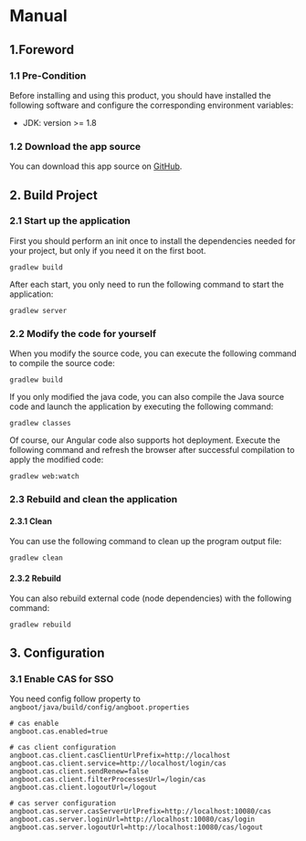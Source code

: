 # Manual
## 1.Foreword

### 1.1 Pre-Condition
Before installing and using this product, you should have installed the following software and configure the corresponding environment variables:
- JDK: version >= 1.8

### 1.2 Download the app source

You can download this app source on [GitHub](https://github.com/DreamLi1314/angboot).

## 2. Build Project
### 2.1 Start up the application
First you should perform an init once to install the dependencies needed for your project, but only if you need it on the first boot.
``` shell
gradlew build
```
After each start, you only need to run the following command to start the application:
``` shell
gradlew server
```

### 2.2 Modify the code for yourself
When you modify the source code, you can execute the following command to compile the source code:
``` shell
gradlew build
```
If you only modified the java code, you can also compile the Java source code and launch the application by executing the following command:
``` shell
gradlew classes
```
Of course, our Angular code also supports hot deployment. Execute the following command and refresh the browser after successful compilation to apply the modified code:
``` shell
gradlew web:watch
```

### 2.3 Rebuild and clean the application
#### 2.3.1 Clean
You can use the following command to clean up the program output file:
``` shell
gradlew clean
```

#### 2.3.2 Rebuild
You can also rebuild external code (node dependencies) with the following command:
``` shell
gradlew rebuild
```

## 3. Configuration
### 3.1 Enable CAS for SSO
You need config follow property to `angboot/java/build/config/angboot.properties`
```properties
# cas enable
angboot.cas.enabled=true

# cas client configuration
angboot.cas.client.casClientUrlPrefix=http://localhost
angboot.cas.client.service=http://localhost/login/cas
angboot.cas.client.sendRenew=false
angboot.cas.client.filterProcessesUrl=/login/cas
angboot.cas.client.logoutUrl=/logout

# cas server configuration
angboot.cas.server.casServerUrlPrefix=http://localhost:10080/cas
angboot.cas.server.loginUrl=http://localhost:10080/cas/login
angboot.cas.server.logoutUrl=http://localhost:10080/cas/logout
```
